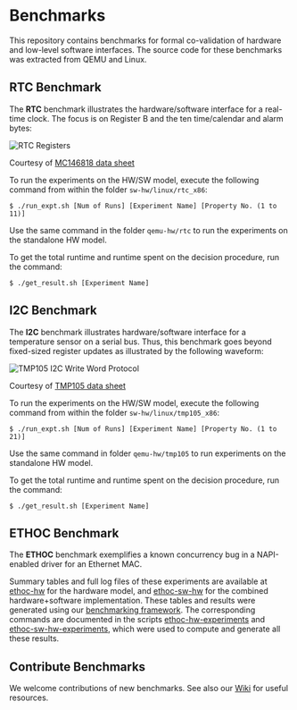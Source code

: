 # Benchmarks

This repository contains benchmarks for formal co-validation of hardware and
low-level software interfaces. The source code for these benchmarks was
extracted from QEMU and Linux.

## RTC Benchmark

The __RTC__ benchmark illustrates the hardware/software interface for a
real-time clock. The focus is on Register B and the ten time/calendar and alarm
bytes:

![RTC Registers][rtc-registers]

Courtesy of [MC146818 data sheet][rtc-datasheet]

To run the experiments on the HW/SW model, execute the following command from
within the folder `sw-hw/linux/rtc_x86`: 

    $ ./run_expt.sh [Num of Runs] [Experiment Name] [Property No. (1 to 11)]

Use the same command in the folder `qemu-hw/rtc` to run the experiments on the
standalone HW model.

To get the total runtime and runtime spent on the decision procedure, run
the command:

    $ ./get_result.sh [Experiment Name]

## I2C Benchmark

The __I2C__ benchmark illustrates hardware/software interface for a temperature
sensor on a serial bus. Thus, this benchmark goes beyond fixed-sized register
updates as illustrated by the following waveform:

![TMP105 I2C Write Word Protocol][tmp105-i2c-word-write]

Courtesy of [TMP105 data sheet][tmp105-datasheet]

To run the experiments on the HW/SW model, execute the following command
from within the folder `sw-hw/linux/tmp105_x86`:

    $ ./run_expt.sh [Num of Runs] [Experiment Name] [Property No. (1 to 21)]

Use the same command in folder `qemu-hw/tmp105` to run experiments on the
standalone HW model.

To get the total runtime and runtime spent on the decision procedure, run
the command:

    $ ./get_result.sh [Experiment Name]

## ETHOC Benchmark

The __ETHOC__ benchmark exemplifies a known concurrency bug in a NAPI-enabled
driver for an Ethernet MAC.

Summary tables and full log files of these experiments are available at
[ethoc-hw] for the hardware model, and [ethoc-sw-hw] for the combined
hardware+software implementation. These tables and results were generated using
our [benchmarking framework][cpbm]. The corresponding commands are documented in
the scripts [ethoc-hw-experiments] and [ethoc-sw-hw-experiments], which were
used to compute and generate all these results.

## Contribute Benchmarks

We welcome contributions of new benchmarks. See also our [Wiki][wiki] for
useful resources.

[rtc-registers]: https://raw.github.com/ahorn/benchmarks/master/doc/rtc/rtc_registers.jpg
[rtc-datasheet]: http://www.freescale.com/files/microcontrollers/doc/data_sheet/MC146818.pdf
[tmp105-datasheet]: http://www.ti.com/lit/ds/symlink/tmp105.pdf
[tmp105-i2c-word-write]: https://raw.github.com/ahorn/benchmarks/master/doc/i2c/tmp105-i2c-word-write.jpg
[ethoc-hw]: http://htmlpreview.github.com/?https://github.com/ahorn/benchmarks/master/doc/ethoc/ethoc-hw.web/index.html
[ethoc-sw-hw]: http://htmlpreview.github.com/?https://github.com/ahorn/benchmarks/master/doc/ethoc/ethoc-sw-hw.web/index.html
[ethoc-hw-experiments]: https://github.com/ahorn/benchmarks/blob/master/qemu-hw/ethoc/experiments.sh
[ethoc-sw-hw-experiments]: https://github.com/ahorn/benchmarks/blob/master/sw-hw/linux/ethoc/experiments.sh
[cpbm]: http://www.cprover.org/software/benchmarks/
[wiki]: https://github.com/ahorn/benchmarks/wiki/_pages
